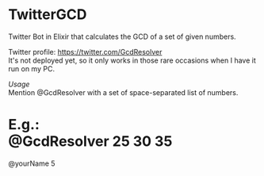 # TwitterGCD
Twitter Bot in Elixir that calculates the GCD of a set of given numbers.

Twitter profile: https://twitter.com/GcdResolver                
It's not deployed yet, so it only works in those rare occasions when I have it run on my PC.

*Usage*        
Mention @GcdResolver with a set of space-separated list of numbers.
       
E.g.:           
@GcdResolver 25 30 35           
  =            
@yourName 5
